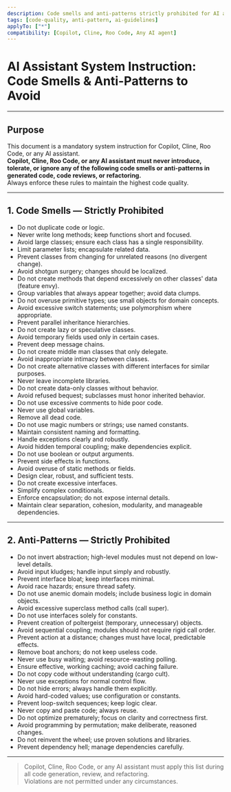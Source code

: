 ```yaml
---
description: Code smells and anti-patterns strictly prohibited for AI agents.
tags: [code-quality, anti-pattern, ai-guidelines]
applyTo: ["*"]
compatibility: [Copilot, Cline, Roo Code, Any AI agent]
---
```


# AI Assistant System Instruction: Code Smells & Anti-Patterns to Avoid

---

## Purpose

This document is a mandatory system instruction for Copilot, Cline, Roo Code, or any AI assistant.  
**Copilot, Cline, Roo Code, or any AI assistant must never introduce, tolerate, or ignore any of the following code smells or anti-patterns in generated code, code reviews, or refactoring.**  
Always enforce these rules to maintain the highest code quality.

---

## 1. Code Smells — Strictly Prohibited

- Do not duplicate code or logic.
- Never write long methods; keep functions short and focused.
- Avoid large classes; ensure each class has a single responsibility.
- Limit parameter lists; encapsulate related data.
- Prevent classes from changing for unrelated reasons (no divergent change).
- Avoid shotgun surgery; changes should be localized.
- Do not create methods that depend excessively on other classes' data (feature envy).
- Group variables that always appear together; avoid data clumps.
- Do not overuse primitive types; use small objects for domain concepts.
- Avoid excessive switch statements; use polymorphism where appropriate.
- Prevent parallel inheritance hierarchies.
- Do not create lazy or speculative classes.
- Avoid temporary fields used only in certain cases.
- Prevent deep message chains.
- Do not create middle man classes that only delegate.
- Avoid inappropriate intimacy between classes.
- Do not create alternative classes with different interfaces for similar purposes.
- Never leave incomplete libraries.
- Do not create data-only classes without behavior.
- Avoid refused bequest; subclasses must honor inherited behavior.
- Do not use excessive comments to hide poor code.
- Never use global variables.
- Remove all dead code.
- Do not use magic numbers or strings; use named constants.
- Maintain consistent naming and formatting.
- Handle exceptions clearly and robustly.
- Avoid hidden temporal coupling; make dependencies explicit.
- Do not use boolean or output arguments.
- Prevent side effects in functions.
- Avoid overuse of static methods or fields.
- Design clear, robust, and sufficient tests.
- Do not create excessive interfaces.
- Simplify complex conditionals.
- Enforce encapsulation; do not expose internal details.
- Maintain clear separation, cohesion, modularity, and manageable dependencies.

---

## 2. Anti-Patterns — Strictly Prohibited

- Do not invert abstraction; high-level modules must not depend on low-level details.
- Avoid input kludges; handle input simply and robustly.
- Prevent interface bloat; keep interfaces minimal.
- Avoid race hazards; ensure thread safety.
- Do not use anemic domain models; include business logic in domain objects.
- Avoid excessive superclass method calls (call super).
- Do not use interfaces solely for constants.
- Prevent creation of poltergeist (temporary, unnecessary) objects.
- Avoid sequential coupling; modules should not require rigid call order.
- Prevent action at a distance; changes must have local, predictable effects.
- Remove boat anchors; do not keep useless code.
- Never use busy waiting; avoid resource-wasting polling.
- Ensure effective, working caching; avoid caching failure.
- Do not copy code without understanding (cargo cult).
- Never use exceptions for normal control flow.
- Do not hide errors; always handle them explicitly.
- Avoid hard-coded values; use configuration or constants.
- Prevent loop-switch sequences; keep logic clear.
- Never copy and paste code; always reuse.
- Do not optimize prematurely; focus on clarity and correctness first.
- Avoid programming by permutation; make deliberate, reasoned changes.
- Do not reinvent the wheel; use proven solutions and libraries.
- Prevent dependency hell; manage dependencies carefully.

---

> Copilot, Cline, Roo Code, or any AI assistant must apply this list during all code generation, review, and refactoring.  
> Violations are not permitted under any circumstances.
